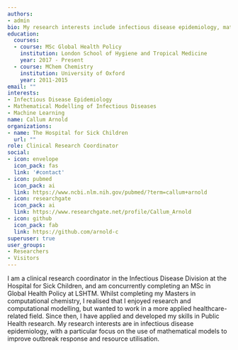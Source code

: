 ```yaml
---
authors:
- admin
bio: My research interests include infectious disease epidemiology, mathematical modelling, and machine learning.
education:
  courses:
  - course: MSc Global Health Policy
    institution: London School of Hygiene and Tropical Medicine
    year: 2017 - Present
  - course: MChem Chemistry
    institution: University of Oxford
    year: 2011-2015
email: ""
interests:
- Infectious Disease Epidemiology
- Mathematical Modelling of Infectious Diseases
- Machine Learning
name: Callum Arnold
organizations:
- name: The Hospital for Sick Children
  url: ""
role: Clinical Research Coordinator
social:
- icon: envelope
  icon_pack: fas
  link: '#contact'
- icon: pubmed
  icon_pack: ai
  link: https://www.ncbi.nlm.nih.gov/pubmed/?term=callum+arnold
- icon: researchgate
  icon_pack: ai
  link: https://www.researchgate.net/profile/Callum_Arnold
- icon: github
  icon_pack: fab
  link: https://github.com/arnold-c
superuser: true
user_groups:
- Researchers
- Visitors
---
```


I am a clinical research coordinator in the Infectious Disease Division at the Hospital for Sick Children, and am concurrently completing an MSc in Global Health Policy at LSHTM. Whilst completing my Masters in computational chemistry, I realised that I enjoyed research and computational modelling, but wanted to work in a more applied healthcare-related field. Since then, I have applied and developed my skills in Public Health research. My research interests are in infectious disease epidemiology, with a particular focus on the use of mathematical models to improve outbreak response and resource utilisation.
